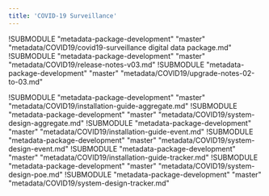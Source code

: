 ```yaml
---
title: 'COVID-19 Surveillance'
---
```

<!--DHIS2-SECTION-ID:index-->

!SUBMODULE "metadata-package-development" "master" "metadata/COVID19/covid19-surveillance digital data package.md"
!SUBMODULE "metadata-package-development" "master" "metadata/COVID19/release-notes-v03.md"
!SUBMODULE "metadata-package-development" "master" "metadata/COVID19/upgrade-notes-02-to-03.md"

!SUBMODULE "metadata-package-development" "master" "metadata/COVID19/installation-guide-aggregate.md"
!SUBMODULE "metadata-package-development" "master" "metadata/COVID19/system-design-aggregate.md"
!SUBMODULE "metadata-package-development" "master" "metadata/COVID19/installation-guide-event.md"
!SUBMODULE "metadata-package-development" "master" "metadata/COVID19/system-design-event.md"
!SUBMODULE "metadata-package-development" "master" "metadata/COVID19/installation-guide-tracker.md"
!SUBMODULE "metadata-package-development" "master" "metadata/COVID19/system-design-poe.md"
!SUBMODULE "metadata-package-development" "master" "metadata/COVID19/system-design-tracker.md"
